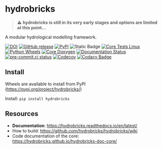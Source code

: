 # hydrobricks

> :warning: **hydrobricks is still in its very early stages and options are limited at this point...**

A modular hydrological modelling framework.

[![DOI](https://zenodo.org/badge/301952016.svg)](https://zenodo.org/badge/latestdoi/301952016)
[![GitHub release](https://img.shields.io/github/v/release/hydrobricks/hydrobricks)](https://github.com/hydrobricks/hydrobricks/releases)
[![PyPI](https://img.shields.io/pypi/v/hydrobricks)](https://pypi.org/project/hydrobricks/)
![Static Badge](https://img.shields.io/badge/python-%3E%3D3.8-blue)
[![Core Tests Linux](https://github.com/hydrobricks/hydrobricks/actions/workflows/core-tests-linux.yml/badge.svg)](https://github.com/hydrobricks/hydrobricks/actions/workflows/core-tests-linux.yml)
[![Python Wheels](https://github.com/hydrobricks/hydrobricks/actions/workflows/python-wheels.yml/badge.svg)](https://github.com/hydrobricks/hydrobricks/actions/workflows/python-wheels.yml)
[![Core Doxygen](https://github.com/hydrobricks/hydrobricks/actions/workflows/core-doxygen.yml/badge.svg)](https://github.com/hydrobricks/hydrobricks/actions/workflows/core-doxygen.yml)
[![Documentation Status](https://readthedocs.org/projects/hydrobricks/badge/?version=latest)](https://hydrobricks.readthedocs.io/en/latest/?badge=latest)
[![pre-commit.ci status](https://results.pre-commit.ci/badge/github/hydrobricks/hydrobricks/main.svg)](https://results.pre-commit.ci/latest/github/hydrobricks/hydrobricks/main)
[![Codecov](https://img.shields.io/codecov/c/github/hydrobricks/hydrobricks)](https://codecov.io/gh/hydrobricks/hydrobricks)
[![Codacy Badge](https://app.codacy.com/project/badge/Grade/639e5bb76690488f9aac5feb89722bfa)](https://www.codacy.com/gh/hydrobricks/hydrobricks/dashboard?utm_source=github.com&amp;utm_medium=referral&amp;utm_content=hydrobricks/hydrobricks&amp;utm_campaign=Badge_Grade)


## Install

Wheels are available to install from PyPI (https://pypi.org/project/hydrobricks/)

Install: ```pip install hydrobricks```

## Resources
*   **Documentation**: https://hydrobricks.readthedocs.io/en/latest/
*   How to build: https://github.com/hydrobricks/hydrobricks/wiki
*   Code documentation of the core: https://hydrobricks.github.io/hydrobricks-doc-core/
